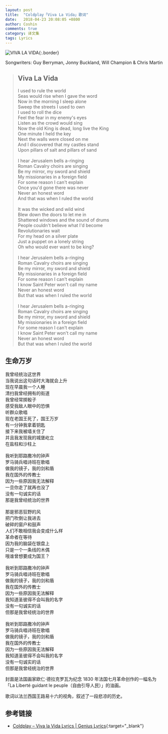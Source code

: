 ```yaml
---
layout: post
title:  "Coldplay「Viva La Vida」歌词"
date:   2018-04-23 20:08:05 +0800
author: Coshin
comments: true
category: 译文集
tags: Lyrics
---
```

![VIVA LA VIDA](https://is4-ssl.mzstatic.com/image/thumb/Music30/v4/aa/13/0e/aa130e1a-fbb8-bf02-5014-726bbb8f81f6/source/600x600bb.jpg){:.border}

Songwriters: Guy Berryman, Jonny Buckland, Will Champion & Chris Martin

<blockquote class="original">
  <h2>Viva La Vida</h2>
  <p>
    I used to rule the world<br>
    Seas would rise when I gave the word<br>
    Now in the morning I sleep alone<br>
    Sweep the streets I used to own<br>
    I used to roll the dice<br>
    Feel the fear in my enemy's eyes<br>
    Listen as the crowd would sing<br>
    Now the old King is dead, long live the King<br>
    One minute I held the key<br>
    Next the walls were closed on me<br>
    And I discovered that my castles stand<br>
    Upon pillars of salt and pillars of sand<br>
    <br>
    I hear Jerusalem bells a-ringing<br>
    Roman Cavalry choirs are singing<br>
    Be my mirror, my sword and shield<br>
    My missionaries in a foreign field<br>
    For some reason I can't explain<br>
    Once you'd gone there was never<br>
    Never an honest word<br>
    And that was when I ruled the world<br>
    <br>
    It was the wicked and wild wind<br>
    Blew down the doors to let me in<br>
    Shattered windows and the sound of drums<br>
    People couldn't believe what I'd become<br>
    Revolutionaries wait<br>
    For my head on a silver plate<br>
    Just a puppet on a lonely string<br>
    Oh who would ever want to be king?<br>
    <br>
    I hear Jerusalem bells a-ringing<br>
    Roman Cavalry choirs are singing<br>
    Be my mirror, my sword and shield<br>
    My missionaries in a foreign field<br>
    For some reason I can't explain<br>
    I know Saint Peter won't call my name<br>
    Never an honest word<br>
    But that was when I ruled the world<br>
    <br>
    I hear Jerusalem bells a-ringing<br>
    Roman Cavalry choirs are singing<br>
    Be my mirror, my sword and shield<br>
    My missionaries in a foreign field<br>
    For some reason I can't explain<br>
    I know Saint Peter won't call my name<br>
    Never an honest word<br>
    But that was when I ruled the world
  </p>
</blockquote>

<div class="translation">
  <h2>生命万岁</h2>
  <p>
    我曾经统治这世界<br>
    当我说出这句话时大海就会上升<br>
    现在早晨我一个人睡<br>
    清扫我曾经拥有的街道<br>
    我曾经常掷骰子<br>
    感受我敌人眼中的恐惧<br>
    听群众歌唱<br>
    现在老国王死了，国王万岁<br>
    有一分钟我拿着钥匙<br>
    接下来我被墙关住了<br>
    并且我发现我的城堡屹立<br>
    在盐柱和沙柱上<br>
    <br>
    我听到耶路撒冷的钟声<br>
    罗马骑兵唱诗班在歌唱<br>
    做我的镜子，我的剑和盾<br>
    我在国外的传教士<br>
    因为一些原因我无法解释<br>
    一旦你走了就再也没了<br>
    没有一句诚实的话<br>
    那是我曾经统治的世界<br>
    <br>
    那是邪恶狂野的风<br>
    把门吹倒让我进去<br>
    破碎的窗户和鼓声<br>
    人们不敢相信我会变成什么样<br>
    革命者在等待<br>
    因为我的脑袋在银盘上<br>
    只是一个一条线的木偶<br>
    哦谁曾想要成为国王？<br>
    <br>
    我听到耶路撒冷的钟声<br>
    罗马骑兵唱诗班在歌唱<br>
    做我的镜子，我的剑和盾<br>
    我在国外的传教士<br>
    因为一些原因我无法解释<br>
    我知道圣彼得不会叫我的名字<br>
    没有一句诚实的话<br>
    但那是我曾经统治的世界<br>
    <br>
    我听到耶路撒冷的钟声<br>
    罗马骑兵唱诗班在歌唱<br>
    做我的镜子，我的剑和盾<br>
    我在国外的传教士<br>
    因为一些原因我无法解释<br>
    我知道圣彼得不会叫我的名字<br>
    没有一句诚实的话<br>
    但那是我曾经统治的世界
  </p>
</div>

封面是法国画家欧仁·德拉克罗瓦为纪念 1830 年法国七月革命创作的一幅名为「La Liberté guidant le peuple（自由引导人民）」的油画。

歌词以法兰西国王路易十六的视角，叙述了一段悲凉的历史。

## 参考链接

* [Coldplay – Viva la Vida Lyrics \| Genius Lyrics](https://genius.com/Coldplay-viva-la-vida-lyrics){:target="_blank"}
